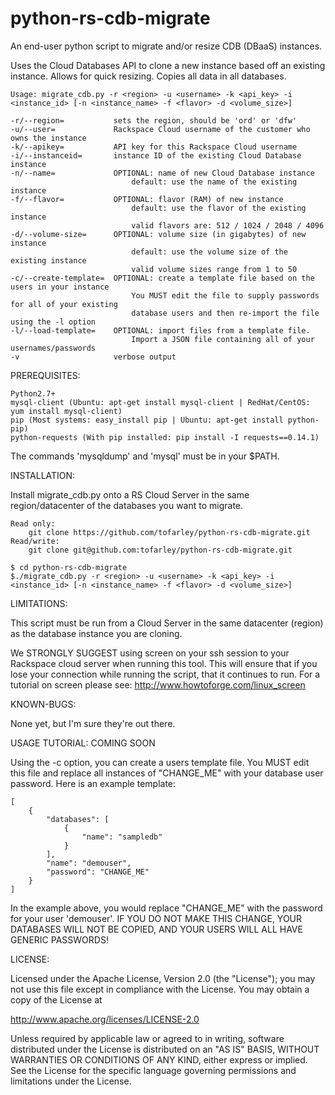 python-rs-cdb-migrate
=====================

An end-user python script to migrate and/or resize CDB (DBaaS) instances.

Uses the Cloud Databases API to clone a new instance based off an existing instance. Allows for quick resizing. Copies all data in all databases.

    Usage: migrate_cdb.py -r <region> -u <username> -k <api_key> -i <instance_id> [-n <instance_name> -f <flavor> -d <volume_size>]

    -r/--region=           sets the region, should be 'ord' or 'dfw'
    -u/--user=             Rackspace Cloud username of the customer who owns the instance
    -k/--apikey=           API key for this Rackspace Cloud username
    -i/--instanceid=       instance ID of the existing Cloud Database instance
    -n/--name=             OPTIONAL: name of new Cloud Database instance
                               default: use the name of the existing instance
    -f/--flavor=           OPTIONAL: flavor (RAM) of new instance
                               default: use the flavor of the existing instance
                               valid flavors are: 512 / 1024 / 2048 / 4096
    -d/--volume-size=      OPTIONAL: volume size (in gigabytes) of new instance
                               default: use the volume size of the existing instance
                               valid volume sizes range from 1 to 50
    -c/--create-template=  OPTIONAL: create a template file based on the users in your instance
                               You MUST edit the file to supply passwords for all of your existing
                               database users and then re-import the file using the -l option
    -l/--load-template=    OPTIONAL: import files from a template file.
                               Import a JSON file containing all of your usernames/passwords
    -v                     verbose output
    
PREREQUISITES:

    Python2.7+
    mysql-client (Ubuntu: apt-get install mysql-client | RedHat/CentOS: yum install mysql-client)
    pip (Most systems: easy_install pip | Ubuntu: apt-get install python-pip)
    python-requests (With pip installed: pip install -I requests==0.14.1)

The commands 'mysqldump' and 'mysql' must be in your $PATH.

INSTALLATION:

Install migrate_cdb.py onto a RS Cloud Server in the same region/datacenter of the databases you want to migrate.

    Read only:
        git clone https://github.com/tofarley/python-rs-cdb-migrate.git
    Read/write:
        git clone git@github.com:tofarley/python-rs-cdb-migrate.git

    $ cd python-rs-cdb-migrate
    $./migrate_cdb.py -r <region> -u <username> -k <api_key> -i <instance_id> [-n <instance_name> -f <flavor> -d <volume_size>]

LIMITATIONS:

This script must be run from a Cloud Server in the same datacenter (region) as the database instance you are cloning.

We STRONGLY SUGGEST using screen on your ssh session to your Rackspace cloud server when running this tool.  This will ensure that if you lose your connection while running the script, that it continues to run.  For a tutorial on screen please see:  http://www.howtoforge.com/linux_screen

KNOWN-BUGS:

None yet, but I'm sure they're out there.

USAGE TUTORIAL: COMING SOON

Using the -c <filename> option, you can create a users template file. You MUST edit this file and replace all
instances of "CHANGE_ME" with your database user password. Here is an example template:

    [
        {
            "databases": [
                {
                    "name": "sampledb"
                }
            ], 
            "name": "demouser", 
            "password": "CHANGE_ME"
        }
    ]

In the example above, you would replace "CHANGE_ME" with the password for your user 'demouser'.
IF YOU DO NOT MAKE THIS CHANGE, YOUR DATABASES WILL NOT BE COPIED, AND YOUR USERS WILL ALL HAVE GENERIC PASSWORDS!

LICENSE:

Licensed under the Apache License, Version 2.0 (the "License");
you may not use this file except in compliance with the License.
You may obtain a copy of the License at

http://www.apache.org/licenses/LICENSE-2.0

Unless required by applicable law or agreed to in writing, software
distributed under the License is distributed on an "AS IS" BASIS,
WITHOUT WARRANTIES OR CONDITIONS OF ANY KIND, either express or implied.
See the License for the specific language governing permissions and
limitations under the License.

